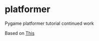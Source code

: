 # platformer
Pygame platformer tutorial continued work

Based on [This](https://coderslegacy.com/python/pygame-platformer-game-development/)
